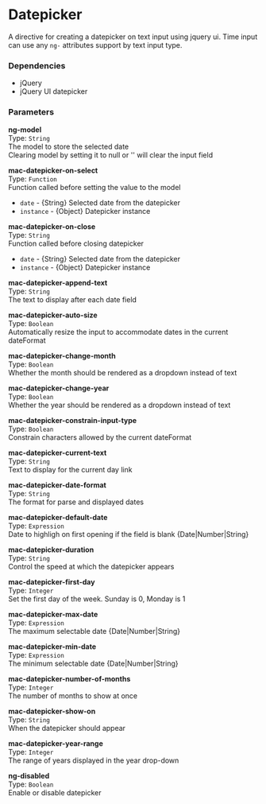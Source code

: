 
Datepicker
===
A directive for creating a datepicker on text input using jquery ui. Time input can use any `ng-` attributes support by text input type.  
  
  
### Dependencies
- jQuery  
- jQuery UI datepicker  
  

### Parameters
**ng-model**  
Type: `String`  
The model to store the selected date  
Clearing model by setting it to null or '' will clear the input field  
  
**mac-datepicker-on-select**  
Type: `Function`  
Function called before setting the value to the model  
  - `date` - {String} Selected date from the datepicker  
  - `instance` - {Object} Datepicker instance  
  
**mac-datepicker-on-close**  
Type: `String`  
Function called before closing datepicker  
  - `date` - {String} Selected date from the datepicker  
  - `instance` - {Object} Datepicker instance  
  
**mac-datepicker-append-text**  
Type: `String`  
The text to display after each date field  
  
**mac-datepicker-auto-size**  
Type: `Boolean`  
Automatically resize the input to accommodate dates in the current dateFormat  
  
**mac-datepicker-change-month**  
Type: `Boolean`  
Whether the month should be rendered as a dropdown instead of text  
  
**mac-datepicker-change-year**  
Type: `Boolean`  
Whether the year should be rendered as a dropdown instead of text  
  
**mac-datepicker-constrain-input-type**  
Type: `Boolean`  
Constrain characters allowed by the current dateFormat  
  
**mac-datepicker-current-text**  
Type: `String`  
Text to display for the current day link  
  
**mac-datepicker-date-format**  
Type: `String`  
The format for parse and displayed dates  
  
**mac-datepicker-default-date**  
Type: `Expression`  
Date to highligh on first opening if the field is blank {Date|Number|String}  
  
**mac-datepicker-duration**  
Type: `String`  
Control the speed at which the datepicker appears  
  
**mac-datepicker-first-day**  
Type: `Integer`  
Set the first day of the week. Sunday is 0, Monday is 1  
  
**mac-datepicker-max-date**  
Type: `Expression`  
The maximum selectable date {Date|Number|String}  
  
**mac-datepicker-min-date**  
Type: `Expression`  
The minimum selectable date {Date|Number|String}  
  
**mac-datepicker-number-of-months**  
Type: `Integer`  
The number of months to show at once  
  
**mac-datepicker-show-on**  
Type: `String`  
When the datepicker should appear  
  
**mac-datepicker-year-range**  
Type: `Integer`  
The range of years displayed in the year drop-down  
  
**ng-disabled**  
Type: `Boolean`  
Enable or disable datepicker  
  

